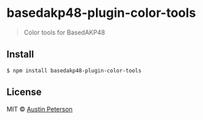 # basedakp48-plugin-color-tools

> Color tools for BasedAKP48


## Install

```
$ npm install basedakp48-plugin-color-tools
```

## License

MIT © [Austin Peterson](https://akp48.akpmakes.tech)
